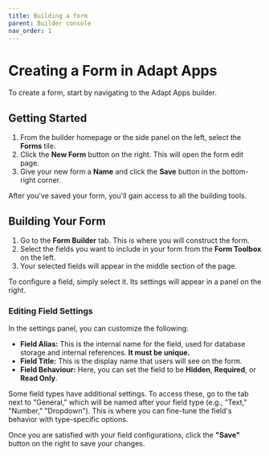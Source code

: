 ```yaml
---
title: Building a form
parent: Builder console
nav_order: 1
---
```



# Creating a Form in Adapt Apps

To create a form, start by navigating to the Adapt Apps builder.

## Getting Started

1.  From the builder homepage or the side panel on the left, select the **Forms** tile.
2.  Click the **New Form** button on the right. This will open the form edit page.
3.  Give your new form a **Name** and click the **Save** button in the bottom-right corner.

After you've saved your form, you'll gain access to all the building tools.

## Building Your Form

1.  Go to the **Form Builder** tab. This is where you will construct the form.
2.  Select the fields you want to include in your form from the **Form Toolbox** on the left.
3.  Your selected fields will appear in the middle section of the page.

To configure a field, simply select it. Its settings will appear in a panel on the right.

### Editing Field Settings

In the settings panel, you can customize the following:

* **Field Alias:** This is the internal name for the field, used for database storage and internal references. **It must be unique.**
* **Field Title:** This is the display name that users will see on the form.
* **Field Behaviour:** Here, you can set the field to be **Hidden**, **Required**, or **Read Only**.

Some field types have additional settings. To access these, go to the tab next to "General," which will be named after your field type (e.g., "Text," "Number," "Dropdown"). This is where you can fine-tune the field's behavior with type-specific options.

Once you are satisfied with your field configurations, click the **"Save"** button on the right to save your changes.
